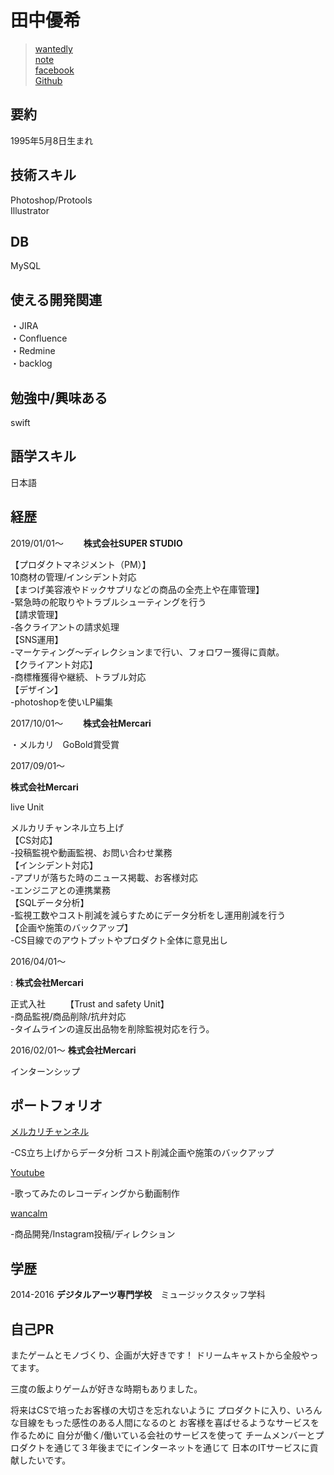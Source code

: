 # 田中優希


 > [wantedly](https://www.wantedly.com/users/49281110)  
 > [note](https://note.mu/tanakosan0508)  
 >[facebook](https://www.facebook.com/profile.php?id=100005865303362)  
 >[Github](https://github.com/tanakosan0508)

## 要約
1995年5月8日生まれ

## 技術スキル
Photoshop/Protools  
Illustrator

## DB  
MySQL  
## 使える開発関連
・JIRA   
・Confluence  
・Redmine   
・backlog    
## 勉強中/興味ある　　
swift  
## 語学スキル　　
日本語　　
## 経歴　　
2019/01/01〜　　
**株式会社SUPER STUDIO** 
 
 【プロダクトマネジメント（PM）】  
 10商材の管理/インシデント対応  
 【まつげ美容液やドックサプリなどの商品の全売上や在庫管理】  
 -緊急時の舵取りやトラブルシューティングを行う  
 【請求管理】  
 -各クライアントの請求処理  
 【SNS運用】  
 -マーケティング〜ディレクションまで行い、フォロワー獲得に貢献。  
 【クライアント対応】  
 -商標権獲得や継続、トラブル対応  
 【デザイン】  
 -photoshopを使いLP編集
 
 2017/10/01〜　　
 **株式会社Mercari** 
 
・メルカリ　GoBold賞受賞
 
2017/09/01〜  

**株式会社Mercari** 
 
 live Unit
 
メルカリチャンネル立ち上げ  
【CS対応】  
-投稿監視や動画監視、お問い合わせ業務  
【インシデント対応】  
-アプリが落ちた時のニュース掲載、お客様対応  
-エンジニアとの連携業務  
【SQLデータ分析】  
-監視工数やコスト削減を減らすためにデータ分析をし運用削減を行う  
【企画や施策のバックアップ】  
-CS目線でのアウトプットやプロダクト全体に意見出し
  
 2016/04/01〜
 
 : **株式会社Mercari** 
 
正式入社　　
【Trust and safety Unit】  
-商品監視/商品削除/抗弁対応  
-タイムラインの違反出品物を削除監視対応を行う。

 2016/02/01〜
 **株式会社Mercari** 
 
インターンシップ　

## ポートフォリオ

[メルカリチャンネル](https://www.mercari.com/jp/mercari-channel/)

-CS立ち上げからデータ分析  コスト削減企画や施策のバックアップ

[Youtube](https://www.youtube.com/channel/UCXOTgkhh_Smrr32e5RO1hyA)

-歌ってみたのレコーディングから動画制作

[wancalm](https://www.instagram.com/wan_calm/)

-商品開発/Instagram投稿/ディレクション

## 学歴

2014-2016
  **デジタルアーツ専門学校**　ミュージックスタッフ学科 



## 自己PR
またゲームとモノづくり、企画が大好きです！  ドリームキャストから全般やってます。  

三度の飯よりゲームが好きな時期もありました。

将来はCSで培ったお客様の大切さを忘れないように 
プロダクトに入り、いろんな目線をもった感性のある人間になるのと
お客様を喜ばせるようなサービスを作るために
自分が働く/働いている会社のサービスを使って
チームメンバーとプロダクトを通じて３年後までにインターネットを通じて
日本のITサービスに貢献したいです。


